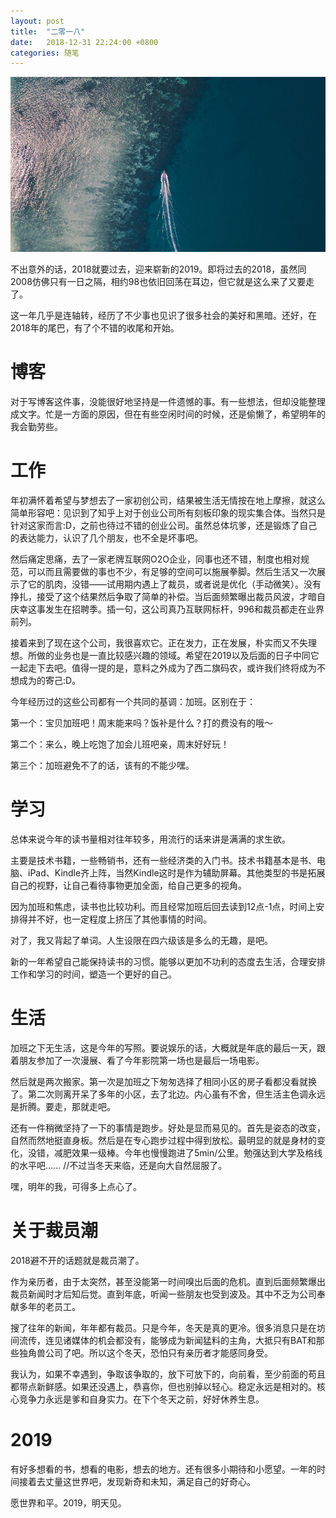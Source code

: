 ```yaml
---
layout: post
title:  "二零一八"
date:   2018-12-31 22:24:00 +0800
categories: 随笔
---
```


![2018](/assets/post/2018/12-31-2018.jpg)

不出意外的话，2018就要过去，迎来崭新的2019。即将过去的2018，虽然同2008仿佛只有一日之隔，相约98也依旧回荡在耳边，但它就是这么来了又要走了。

这一年几乎是连轴转，经历了不少事也见识了很多社会的美好和黑暗。还好，在2018年的尾巴，有了个不错的收尾和开始。

<!-- more -->

# 博客

对于写博客这件事，没能很好地坚持是一件遗憾的事。有一些想法，但却没能整理成文字。忙是一方面的原因，但在有些空闲时间的时候，还是偷懒了，希望明年的我会勤劳些。

# 工作

年初满怀着希望与梦想去了一家初创公司，结果被生活无情按在地上摩擦，就这么简单形容吧：见识到了知乎上对于创业公司所有刻板印象的现实集合体。当然只是针对这家而言:D，之前也待过不错的创业公司。虽然总体坑爹，还是锻炼了自己的表达能力，认识了几个朋友，也不全是坏事吧。

然后痛定思痛，去了一家老牌互联网O2O企业，同事也还不错，制度也相对规范，可以而且需要做的事也不少，有足够的空间可以施展拳脚。然后生活又一次展示了它的肌肉，没错——试用期内遇上了裁员，或者说是优化（手动微笑）。没有挣扎，接受了这个结果然后争取了简单的补偿。当后面频繁曝出裁员风波，才暗自庆幸这事发生在招聘季。插一句，这公司真乃互联网标杆，996和裁员都走在业界前列。

接着来到了现在这个公司，我很喜欢它。正在发力，正在发展，朴实而又不失理想。所做的业务也是一直比较感兴趣的领域。希望在2019以及后面的日子中同它一起走下去吧。值得一提的是，意料之外成为了西二旗码农，或许我们终将成为不想成为的寄己:D。

今年经历过的这些公司都有一个共同的基调：加班。区别在于：

第一个：宝贝加班吧！周末能来吗？饭补是什么？打的费没有的哦～

第二个：来么，晚上吃饱了加会儿班吧亲，周末好好玩！

第三个：加班避免不了的话，该有的不能少嘿。

# 学习

总体来说今年的读书量相对往年较多，用流行的话来讲是满满的求生欲。

主要是技术书籍，一些畅销书，还有一些经济类的入门书。技术书籍基本是书、电脑、iPad、Kindle齐上阵，当然Kindle这时是作为辅助屏幕。其他类型的书是拓展自己的视野，让自己看待事物更加全面，给自己更多的视角。

因为加班和焦虑，读书也比较功利。而且经常加班后回去读到12点-1点，时间上安排得并不好，也一定程度上挤压了其他事情的时间。

对了，我又背起了单词。人生设限在四六级该是多么的无趣，是吧。

新的一年希望自己能保持读书的习惯。能够以更加不功利的态度去生活，合理安排工作和学习的时间，塑造一个更好的自己。

# 生活

加班之下无生活，这是今年的写照。要说娱乐的话，大概就是年底的最后一天，跟着朋友参加了一次漫展、看了今年影院第一场也是最后一场电影。

然后就是两次搬家。第一次是加班之下匆匆选择了相同小区的房子看都没看就换了。第二次则离开呆了多年的小区，去了北边。内心虽有不舍，但生活主色调永远是折腾。要走，那就走吧。

还有一件稍微坚持了一下的事情是跑步。好处是显而易见的。首先是姿态的改变，自然而然地挺直身板。然后是在专心跑步过程中得到放松。最明显的就是身材的变化，没错，减肥效果一级棒。今年也慢慢跑进了5min/公里。勉强达到大学及格线的水平吧…… //不过当冬天来临，还是向大自然屈服了。

嘿，明年的我，可得多上点心了。

# 关于裁员潮

2018避不开的话题就是裁员潮了。

作为亲历者，由于太突然，甚至没能第一时间嗅出后面的危机。直到后面频繁爆出裁员新闻时才后知后觉。直到年底，听闻一些朋友也受到波及。其中不乏为公司奉献多年的老员工。

搜了往年的新闻，年年都有裁员。只是今年，冬天是真的更冷。很多消息只是在坊间流传，连见诸媒体的机会都没有，能够成为新闻猛料的主角，大抵只有BAT和那些独角兽公司了吧。所以这个冬天，恐怕只有亲历者才能感同身受。

我认为，如果不幸遇到，争取该争取的，放下可放下的，向前看，至少前面的苟且都带点新鲜感。如果还没遇上，恭喜你，但也别掉以轻心。稳定永远是相对的。核心竞争力永远是爹和自身实力。在下个冬天之前，好好休养生息。

# 2019

有好多想看的书，想看的电影，想去的地方。还有很多小期待和小愿望。一年的时间接着去丈量这世界吧，发现新奇和未知，满足自己的好奇心。

愿世界和平。2019，明天见。
